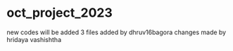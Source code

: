 # oct_project_2023
new codes will be added 
3 files added by dhruv16bagora
changes made by hridaya vashishtha
